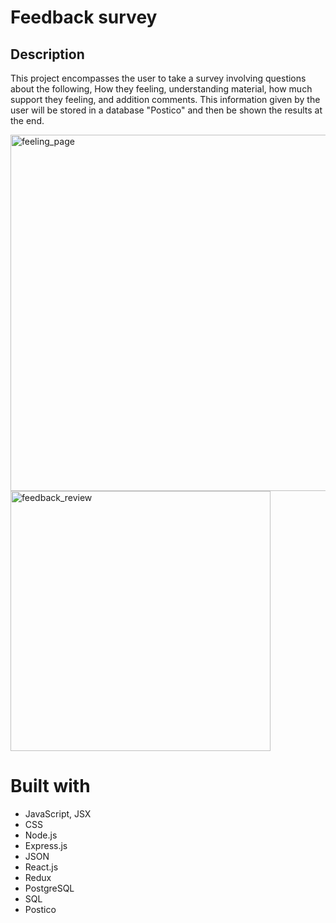 # Feedback survey

## Description
This project encompasses the user to take a survey involving questions about the following, How they feeling, understanding material, how much support they feeling, and addition comments. This information given by the user will be stored in a database "Postico" and then be shown the results at the end. 

<img width="570" alt="feeling_page" src="https://user-images.githubusercontent.com/74740443/109439700-0bfcd700-79f5-11eb-8dd0-6fc5cc1c7fa8.png">

<img width="416" alt="feedback_review" src="https://user-images.githubusercontent.com/74740443/109439678-fdaebb00-79f4-11eb-8566-7c1702a10d24.png">


# Built with  

- JavaScript, JSX
- CSS
- Node.js
- Express.js
- JSON
- React.js
- Redux
- PostgreSQL
- SQL
- Postico